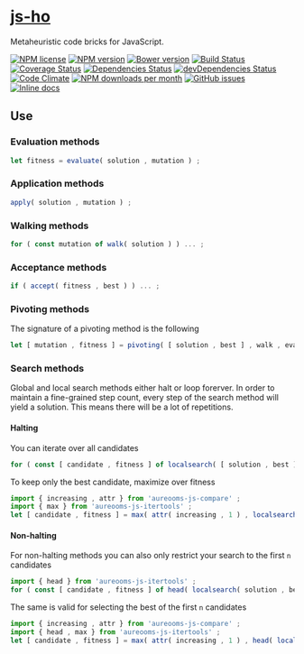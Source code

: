 [js-ho](http://aureooms.github.io/js-ho)
==

Metaheuristic code bricks for JavaScript.

[![NPM license](http://img.shields.io/npm/l/aureooms-js-ho.svg?style=flat)](https://raw.githubusercontent.com/aureooms/js-ho/master/LICENSE)
[![NPM version](http://img.shields.io/npm/v/aureooms-js-ho.svg?style=flat)](https://www.npmjs.org/package/aureooms-js-ho)
[![Bower version](http://img.shields.io/bower/v/aureooms-js-ho.svg?style=flat)](http://bower.io/search/?q=aureooms-js-ho)
[![Build Status](http://img.shields.io/travis/aureooms/js-ho.svg?style=flat)](https://travis-ci.org/aureooms/js-ho)
[![Coverage Status](http://img.shields.io/coveralls/aureooms/js-ho.svg?style=flat)](https://coveralls.io/r/aureooms/js-ho)
[![Dependencies Status](http://img.shields.io/david/aureooms/js-ho.svg?style=flat)](https://david-dm.org/aureooms/js-ho#info=dependencies)
[![devDependencies Status](http://img.shields.io/david/dev/aureooms/js-ho.svg?style=flat)](https://david-dm.org/aureooms/js-ho#info=devDependencies)
[![Code Climate](http://img.shields.io/codeclimate/github/aureooms/js-ho.svg?style=flat)](https://codeclimate.com/github/aureooms/js-ho)
[![NPM downloads per month](http://img.shields.io/npm/dm/aureooms-js-ho.svg?style=flat)](https://www.npmjs.org/package/aureooms-js-ho)
[![GitHub issues](http://img.shields.io/github/issues/aureooms/js-ho.svg?style=flat)](https://github.com/aureooms/js-ho/issues)
[![Inline docs](http://inch-ci.org/github/aureooms/js-ho.svg?branch=master&style=shields)](http://inch-ci.org/github/aureooms/js-ho)


## Use

### Evaluation methods

```js
let fitness = evaluate( solution , mutation ) ;
```

### Application methods

```js
apply( solution , mutation ) ;
```

### Walking methods

```js
for ( const mutation of walk( solution ) ) ... ;
```

### Acceptance methods

```js
if ( accept( fitness , best ) ) ... ;
```

### Pivoting methods

The signature of a pivoting method is the following

```js
let [ mutation , fitness ] = pivoting( [ solution , best ] , walk , evaluate ) ;
```

### Search methods

Global and local search methods either halt or loop forerver. In order to
maintain a fine-grained step count, every step of the search method will yield
a solution. This means there will be a lot of repetitions.

#### Halting

You can iterate over all candidates

```js
for ( const [ candidate , fitness ] of localsearch( [ solution , best ] ) ) ... ;
```

To keep only the best candidate, maximize over fitness

```js
import { increasing , attr } from 'aureooms-js-compare' ;
import { max } from 'aureooms-js-itertools' ;
let [ candidate , fitness ] = max( attr( increasing , 1 ) , localsearch( [ solution , best ] ) ) ;
```

#### Non-halting

For non-halting methods you can also only restrict your search to
the first `n` candidates

```js
import { head } from 'aureooms-js-itertools' ;
for ( const [ candidate , fitness ] of head( localsearch( solution , best ) , n ) ) ... ;
```
The same is valid for selecting the best of the first `n` candidates

```js
import { increasing , attr } from 'aureooms-js-compare' ;
import { head , max } from 'aureooms-js-itertools' ;
let [ candidate , fitness ] = max( attr( increasing , 1 ) , head( localsearch( [ solution , best ] ) , n ) ) ;
```
